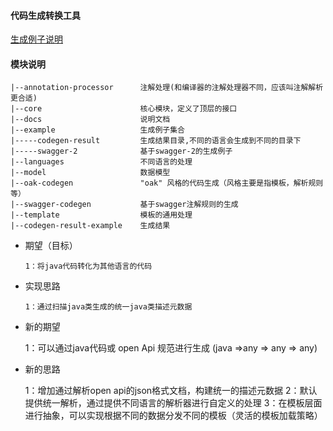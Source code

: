 

#### 代码生成转换工具
[生成例子说明](./docs/brief-description-of-the-code-generation-process.md)

#### 模块说明
```
|--annotation-processor      注解处理(和编译器的注解处理器不同，应该叫注解解析更合适)
|--core                      核心模块，定义了顶层的接口
|--docs                      说明文档
|--example                   生成例子集合
|-----codegen-result         生成结果目录,不同的语言会生成到不同的目录下
|-----swagger-2              基于swagger-2的生成例子
|--languages                 不同语言的处理
|--model                     数据模型
|--oak-codegen               "oak" 风格的代码生成（风格主要是指模板，解析规则等）
|--swagger-codegen           基于swagger注解规则的生成
|--template                  模板的通用处理
|--codegen-result-example    生成结果
```

- 期望（目标）

      1：将java代码转化为其他语言的代码

- 实现思路

      1：通过扫描java类生成的统一java类描述元数据


- 新的期望

     1：可以通过java代码或 open Api 规范进行生成 (java =>any => any => any)

- 新的思路

     1：增加通过解析open api的json格式文档，构建统一的描述元数据
     2：默认提供统一解析，通过提供不同语言的解析器进行自定义的处理
     3：在模板层面进行抽象，可以实现根据不同的数据分发不同的模板（灵活的模板加载策略）
